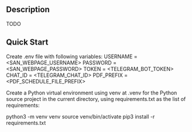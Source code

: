 ## Description

TODO

## Quick Start

Create .env file with following variables:
  USERNAME = <SAN_WEBPAGE_USERNAME>
  PASSWORD = <SAN_WEBPAGE_PASSWORD>
  TOKEN = <TELEGRAM_BOT_TOKEN>
  CHAT_ID = <TELEGRAM_CHAT_ID>
  PDF_PREFIX = <PDF_SCHEDULE_FILE_PREFIX>

Create a Python virtual environment using venv at .venv for the Python
source project in the current directory, using requirements.txt as the list
of requirements:

  python3 -m venv venv
  source venv/bin/activate
  pip3 install -r requirements.txt